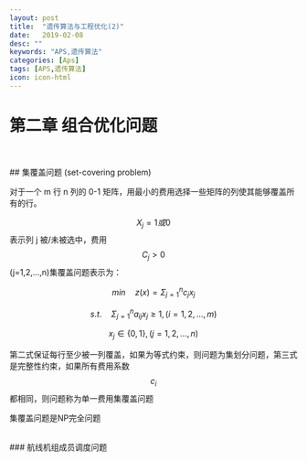```yaml
---
layout: post
title:  "遗传算法与工程优化(2)"
date:   2019-02-08
desc: ""
keywords: "APS,遗传算法"
categories: [Aps]
tags: [APS,遗传算法]
icon: icon-html
---
```


# 第二章 组合优化问题
<br />

<br />
## 集覆盖问题 (set-covering problem)
<br />

对于一个 m 行 n 列的 0-1 矩阵，用最小的费用选择一些矩阵的列使其能够覆盖所有的行。

$$X_{j}=1 或 0$$ 表示列 j 被/未被选中，费用 $$C_{j}>0$$ (j=1,2,...,n)集覆盖问题表示为：

$$min\quad z(x) = \Sigma^{n}_{j=1}c_{j}x_{j}$$

$$s.t.\quad \Sigma^{n}_{j=1}a_{ij}x_{j} \geq 1,(i=1,2,...,m)$$

$$x_{j}\in \{0,1\},(j=1,2,...,n)$$

第二式保证每行至少被一列覆盖，如果为等式约束，则问题为集划分问题，第三式是完整性约束，如果所有费用系数$$c_{i}$$都相同，则问题称为单一费用集覆盖问题

集覆盖问题是NP完全问题

<br />
### 航线机组成员调度问题
<br />